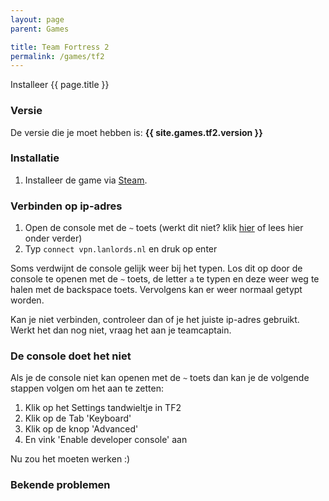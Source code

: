 ```yaml
---
layout: page
parent: Games

title: Team Fortress 2
permalink: /games/tf2
---
```


Installeer {{ page.title }}

### Versie

De versie die je moet hebben is: **{{ site.games.tf2.version }}**

### Installatie

1. Installeer de game via [Steam](steam://rungameid/440).

### Verbinden op ip-adres

1. Open de console met de `~` toets (werkt dit niet? klik [hier](#de-console-doet-het-niet) of lees hier onder verder)
2. Typ `connect vpn.lanlords.nl` en druk op enter

Soms verdwijnt de console gelijk weer bij het typen. Los dit op door de console
te openen met de `~` toets, de letter `a` te typen en deze weer weg te halen met
de backspace toets. Vervolgens kan er weer normaal getypt worden.

Kan je niet verbinden, controleer dan of je het juiste ip-adres gebruikt. Werkt
het dan nog niet, vraag het aan je teamcaptain.

### De console doet het niet

Als je de console niet kan openen met de `~` toets dan kan je de volgende stappen volgen om het aan te zetten:

1. Klik op het Settings tandwieltje in TF2
2. Klik op de Tab 'Keyboard'
3. Klik op de knop 'Advanced'
4. En vink 'Enable developer console' aan

Nu zou het moeten werken :)

### Bekende problemen
